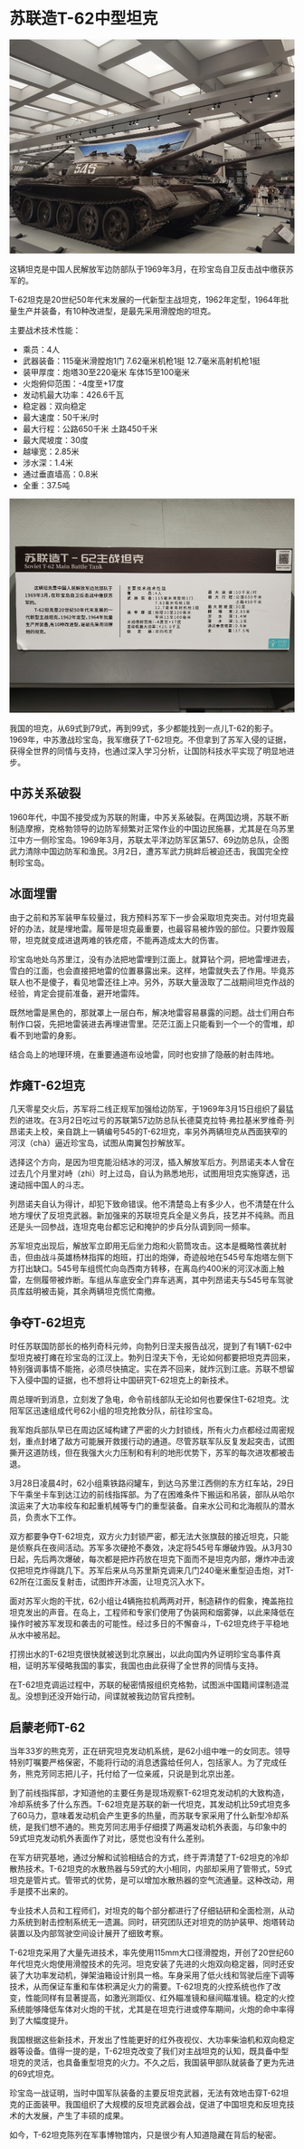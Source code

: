 # 苏联造T-62中型坦克

![](./images/Soviet-T-62-Main-Battle-Tank-2.jpg)

这辆坦克是中国人民解放军边防部队于1969年3月，在珍宝岛自卫反击战中缴获苏军的。

T-62坦克是20世纪50年代末发展的一代新型主战坦克，1962年定型，1964年批量生产并装备，有10种改进型，是最先采用滑膛炮的坦克。

主要战术技术性能：

- 乘员：4人
- 武器装备：115毫米滑膛炮1门  7.62毫米机枪1挺  12.7毫米高射机枪1挺
- 装甲厚度：炮塔30至220毫米  车体15至100毫米
- 火炮俯仰范围：-4度至+17度
- 发动机最大功率：426.6千瓦
- 稳定器：双向稳定
- 最大速度：50千米/时
- 最大行程：公路650千米  土路450千米
- 最大爬坡度：30度
- 越壕宽：2.85米
- 涉水深：1.4米
- 通过垂直墙高：0.8米
- 全重：37.5吨

![](./images/Soviet-T-62-Main-Battle-Tank-1.jpg)

我国的坦克，从69式到79式，再到99式，多少都能找到一点儿T-62的影子。1969年，中苏激战珍宝岛，我军缴获了T-62坦克。不但拿到了苏军入侵的证据，获得全世界的同情与支持，也通过深入学习分析，让国防科技水平实现了明显地进步。

## 中苏关系破裂

1960年代，中国不接受成为苏联的附庸，中苏关系破裂。在两国边境，苏联不断制造摩擦，克格勃领导的边防军频繁对正常作业的中国边民施暴，尤其是在乌苏里江中方一侧珍宝岛。1969年3月，苏联太平洋边防军区第57、69边防总队，企图武力清除中国边防军和渔民。3月2日，遭苏军武力挑衅后被迫还击，我国完全控制珍宝岛。

## 冰面埋雷

由于之前和苏军装甲车较量过，我方预料苏军下一步会采取坦克突击。对付坦克最好的办法，就是埋地雷。履带是坦克最重要，也最容易被炸毁的部位。只要炸毁履带，坦克就变成进退两难的铁疙瘩，不能再造成太大的伤害。

珍宝岛地处乌苏里江，没有办法把地雷埋到江面上。就算钻个洞，把地雷埋进去，雪白的江面，也会直接把地雷的位置暴露出来。这样，地雷就失去了作用。毕竟苏联人也不是傻子，看见地雷还往上冲。另外，苏联大量汲取了二战期间坦克作战的经验，肯定会提前准备，避开地雷阵。

既然地雷是黑色的，那就罩上一层白布，解决地雷容易暴露的问题。战士们用白布制作口袋，先把地雷装进去再埋进雪里。茫茫江面上只能看到一个一个的雪堆，却看不到地雷的身影。

结合岛上的地理环境，在重要通道布设地雷，同时也安排了隐蔽的射击阵地。

## 炸瘫T-62坦克

几天零星交火后，苏军将二线正规军加强给边防军，于1969年3月15日组织了最猛烈的进攻。在3月2日吃过亏的苏联第57边防总队长德莫克拉特·弗拉基米罗维奇·列昂诺夫上校，亲自跳上一辆编号545的T-62坦克，率另外两辆坦克从西面狭窄的河汊（chà）逼近珍宝岛，试图从南翼包抄解放军。

选择这个方向，是因为坦克能沿结冰的河汊，插入解放军后方。列昂诺夫本人曾在过去几个月里对峙（zhì）时上过岛，自认为熟悉地形，试图用坦克实施穿透，迅速动摇中国人的斗志。

列昂诺夫自认为得计，却犯下致命错误。他不清楚岛上有多少人，也不清楚在什么地方埋伏了反坦克武器。新加强来的苏联坦克兵全是义务兵，技艺并不纯熟。而且还是头一回参战，连坦克电台都忘记和掩护的步兵分队调到同一频率。

苏军坦克出现后，解放军立即用无后坐力炮和火箭筒攻击。这本是概略性袭扰射击，但由战斗英雄杨林指挥的炮班，打出的炮弹，奇迹般地在545号车炮塔左侧下方打出缺口。545号车组慌忙向岛西南方转移，在离岛约400米的河汊冰面上触雷，左侧履带被炸断。车组从车底安全门弃车逃离，其中列昂诺夫与545号车驾驶员库兹明被击毙，其余两辆坦克慌忙南撤。

## 争夺T-62坦克

时任苏联国防部长的格列奇科元帅，向勃列日涅夫报告战况，提到了有1辆T-62中型坦克被打瘫在珍宝岛的江汊上。勃列日涅夫下令，无论如何都要把坦克弄回来，特别强调事情不能拖，必须尽快搞定。实在弄不回来，就炸沉到江底。苏联不想留下入侵中国的证据，也不想将让中国研究T-62坦克上的新技术。

周总理听到消息，立刻发了急电，命令前线部队无论如何也要保住T-62坦克。沈阳军区迅速组成代号62小组的坦克抢救分队，前往珍宝岛。

我军炮兵部队早已在周边区域构建了严密的火力封锁线，所有火力点都经过周密规划，重点封堵了敌方可能展开救援行动的通道。尽管苏联军队反复发起突击，试图撕开这道防线，但在我强大火力压制和有利的地形优势下，苏军的每次进攻都被击退。

3月28日凌晨4时，62小组乘铁路闷罐车，到达乌苏里江西侧的东方红车站，29日下午乘坐卡车到达江边的前线指挥部。为了在困难条件下搬运和吊装，部队从哈尔滨运来了大功率绞车和起重机械等专门的重型装备。自来水公司和北海舰队的潜水员，负责水下工作。

双方都要争夺T-62坦克，双方火力封锁严密，都无法大张旗鼓的接近坦克，只能是侦察兵在夜间活动。苏军多次硬抢不奏效，决定将545号车爆破炸毁。从3月30日起，先后两次爆破，每次都是把炸药放在坦克下面而不是坦克内部，爆炸冲击波仅把坦克炸得跳几下。苏军后来从乌苏里斯克调来几门240毫米重型迫击炮，对T-62所在江面反复射击，试图炸开冰面，让坦克沉入水下。

面对苏军火炮的干扰，62小组让4辆拖拉机两两对开，制造耕作的假象，掩盖拖拉坦克发出的声音。在岛上，工程师和专家们使用了伪装网和烟雾弹，以此来降低在操作时被苏军发现和袭击的可能性。经过多日的不懈奋斗，T-62坦克终于平稳地从水中被吊起。

打捞出水的T-62坦克很快就被送到北京展出，以此向国内外证明珍宝岛事件真相，证明苏军侵略我国的事实，我国也由此获得了全世界的同情与支持。

在T-62坦克调运过程中，苏联的秘密情报组织克格勃，试图派中国籍间谍制造混乱。没想到还没开始行动，间谍就被我边防官兵控制。

## 启蒙老师T-62

当年33岁的熊克芳，正在研究坦克发动机系统，是62小组中唯一的女同志。领导特别叮嘱要严格保密，不能将行动的消息透露给任何人，包括家人。为了完成任务，熊克芳同志把儿子，托付给了一位亲戚，只说是到北京出差。

到了前线指挥部，才知道他的主要任务是现场观察T-62坦克发动机的大致构造，冷却系统多了什么东西。T-62坦克是苏联的新一代坦克，其发动机比59式坦克多了60马力，意味着发动机会产生更多的热量，而苏联专家采用了什么新型冷却系统，是我们想不通的。熊克芳同志用手仔细摸了两遍发动机外表面，与印象中的59式坦克发动机外表面作了对比，感觉也没有什么差别。

在军方研究基地，通过分解和试验相结合的方式，终于弄清楚了T-62坦克的冷却散热技术。T-62坦克的水散热器与59式的大小相同，内部却采用了管带式，59式坦克是管片式。管带式的优势，是可以增加水散热器的空气流通量。这种改动，用手是摸不出来的。

专业技术人员和工程师们，对坦克的每个部分都进行了仔细钻研和全面检测，从动力系统到射击控制系统无一遗漏。同时，研究团队还对坦克的防护装甲、炮塔转动装置以及内部驾驶空间设计展开了细致考察。

T-62坦克采用了大量先进技术，率先使用115mm大口径滑膛炮，开创了20世纪60年代坦克火炮使用滑膛技术的先河。坦克安装了先进的火炮双向稳定器，同时还安装了大功率发动机，弹架油箱设计别具一格。车身采用了低火线和驾驶后座下调等技术，从而保证车重和车体积满足火力的需要。T-62坦克的火控系统也作了改变，性能同样有显著提高，如激光测距仪、红外瞄准镜和昼间瞄准镜。稳定的火控系统能够降低车体对火炮的干扰，尤其是在坦克行进或停车期间，火炮的命中率得到了大幅度提升。

我国根据这些新技术，开发出了性能更好的红外夜视仪、大功率柴油机和双向稳定器等设备。值得一提的是，T-62坦克改变了我们对主战坦克的认知，既具备中型坦克的灵活，也具备重型坦克的火力。不久之后，我国装甲部队就装备了更为先进的69式坦克。

珍宝岛一战证明，当时中国军队装备的主要反坦克武器，无法有效地击穿T-62坦克的正面装甲。我国组织了大规模的反坦克武器会战，促进了中国坦克和反坦克技术的大发展，产生了丰硕的成果。

如今，T-62坦克陈列在军事博物馆内，只是很少有人知道隐藏在背后的秘密。